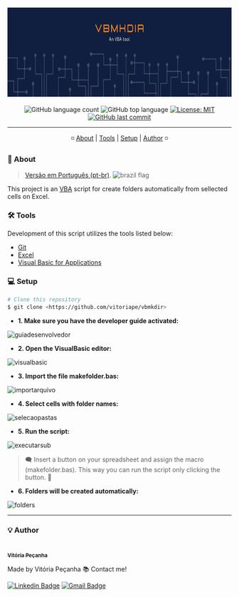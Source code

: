 <h3 align="center"> 
<img alt="vmkdir banner" src="https://github.com/vitoriape/vbmkdir/blob/mkdir.vb-vpa/images/vbmkdir.banner.png" width="1000" height="200">
</h3>

<p align="center">
  <img alt="GitHub language count" src="https://img.shields.io/github/languages/count/vitoriape/vbmkdir">
  
  <img alt="GitHub top language" src="https://img.shields.io/github/languages/top/vitoriape/vbmkdir">
  
  <a href="https://github.com/vitoriape/vbmkdir/blob/mkdir.vb-vpa/LICENSE">
    <img alt="License: MIT" src="https://img.shields.io/badge/License-MIT-green.svg">
  </a>
  
  <a href="https://github.com/vitoriape/vbmkdir/commits/master">
    <img alt="GitHub last commit" src="https://img.shields.io/github/last-commit/vitoriape/vbmkdir">
  </a>
</p>

---

<p align="center">
 ◽ <a href="#-about">About</a> |
 <a href="#-tools">Tools</a> |  
 <a href="#-setup">Setup</a> |
 <a href="#-author">Author</a> ◽
</p>

### 📌 About

> [Versão em Português (pt-br)](https://github.com/vitoriape/vbmkdir/blob/mkdir.vb-vpa/LEIAME.md). <img src="https://camo.githubusercontent.com/dcc375ada213d3ac04a9781518098cd4d071601bc2ccfc120025cc32b6d38fab/68747470733a2f2f63646e2e737461746963616c792e636f6d2f67682f686a6e696c73736f6e2f636f756e7472792d666c6167732f6d61737465722f7376672f62722e737667" alt="brazil flag" width="20" height="20">

This project is an [VBA](https://docs.microsoft.com/pt-br/office/vba/library-reference/concepts/getting-started-with-vba-in-office) script for create folders automatically from sellected cells on Excel.

### 🛠 Tools

Development of this script utilizes the tools listed below:

- [Git](https://git-scm.com/)
- [Excel](https://support.microsoft.com/en-us/excel)
- [Visual Basic for Applications](https://docs.microsoft.com/pt-br/office/vba/api/overview/excel)

### 💻 Setup

```bash
# Clone this repository
$ git clone <https://github.com/vitoriape/vbmkdir>
```

* <b>1. Make sure you have the developer guide activated:</b>

![guiadesenvolvedor](https://github.com/vitoriape/auto-mkdir/blob/mkdir.vb-vpa/guide/guia-desenvolvedor.png)


* <b>2. Open the VisualBasic editor:</b>

![visualbasic](https://github.com/vitoriape/auto-mkdir/blob/mkdir.vb-vpa/guide/visual-basic.png)


* <b>3. Import the file makefolder.bas:</b>

![importarquivo](https://github.com/vitoriape/auto-mkdir/blob/mkdir.vb-vpa/guide/importar-arquivo.png)


* <b>4. Select cells with folder names:</b>

![selecaopastas](https://github.com/vitoriape/auto-mkdir/blob/mkdir.vb-vpa/guide/selecao-itens.png)


* <b>5. Run the script:</b>

![executarsub](https://github.com/vitoriape/auto-mkdir/blob/mkdir.vb-vpa/guide/executar-sub.png)



> 🗨 Insert a button on your spreadsheet and assign the macro (makefolder.bas).
This way you can run the script only clicking the button. 🔰



* <b>6. Folders will be created automatically:</b>

![folders](https://github.com/vitoriape/auto-mkdir/blob/mkdir.vb-vpa/guide/folders.png)

---

### 💡 Author

<a href="https://www.linkedin.com/in/vitoria-pecanha/">
 <img style="border-radius: 50%;" src="https://avatars.githubusercontent.com/u/55922652?v=4" width="100px;" alt=""/>
 <br />
 <sub><b>Vitória Peçanha</b></sub></a> <a href="https://www.linkedin.com/in/vitoria-pecanha/" title="LinkedIn"></a>


Made by Vitória Peçanha 📚 Contact me!


[![Linkedin Badge](https://img.shields.io/badge/-Vitória-blue?style=flat-square&logo=Linkedin&logoColor=white&link=https://www.linkedin.com/in/vitoria-pecanha/)](https://www.linkedin.com/in/vitoria-pecanha/) [![Gmail Badge](https://img.shields.io/badge/-vitoriapecanha.log@gmail.com-c14438?style=flat-square&logo=Gmail&logoColor=white&link=mailto:vitoriapecanha.log@gmail.com)](mailto:vitoriapecanha.log@gmail.com)
